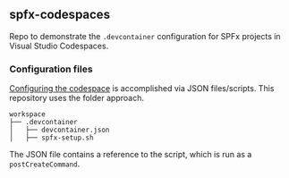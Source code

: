 ## spfx-codespaces

Repo to demonstrate the `.devcontainer` configuration for SPFx projects in Visual Studio Codespaces.

### Configuration files

[Configuring the codespace](https://docs.microsoft.com/en-us/visualstudio/online/reference/configuring) is accomplished via JSON files/scripts. This repository uses the folder approach.

```
workspace 
├── .devcontainer
│   ├── devcontainer.json
│   ├── spfx-setup.sh
```

The JSON file contains a reference to the script, which is run as a `postCreateCommand`.
